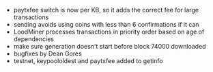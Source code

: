 * paytxfee switch is now per KB, so it adds the correct fee for large transactions
* sending avoids using coins with less than 6 confirmations if it can
* LoodMiner processes transactions in priority order based on age of dependencies
* make sure generation doesn't start before block 74000 downloaded
* bugfixes by Dean Gores
* testnet, keypoololdest and paytxfee added to getinfo
